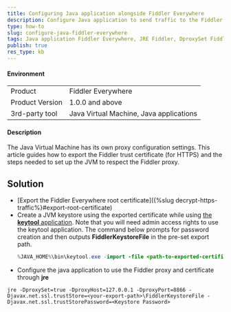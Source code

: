 ```yaml
---
title: Configuring Java application alongside Fiddler Everywhere
description: Configure Java application to send traffic to the Fiddler Everywhere proxy and use the Fiddler root trust certificate for secure traffic.
type: how-to
slug: configure-java-fiddler-everywhere
tags: Java application Fiddler Everywhere, JRE Fiddler, DproxySet Fiddler Everywhere
publish: true
res_type: kb
---
```


#### Environment

|   |   |
|---|---|
| Product  | Fiddler Everywhere  |
| Product Version | 1.0.0 and above  |
| 3rd-party tool| Java Virtual Machine, Java applications |

#### Description

The Java Virtual Machine has its own proxy configuration settings. This article guides how to export the Fiddler trust certificate (for HTTPS) and the steps needed to set up the JVM to respect the Fiddler proxy.

## Solution

- [Export the Fiddler Everywhere root certificate]({%slug decrypt-https-traffic%}#export-root-certificate)
- Create a JVM keystore using the exported certificate while using [the **keytool** application](https://docs.oracle.com/javase/8/docs/technotes/tools/unix/keytool.html). Note that you will need admin access rights to use the keytool application. The command below prompts for password creation and then outputs **FiddlerKeystoreFile** in the pre-set export path.
    ```Java
    %JAVA_HOME%\bin\keytool.exe -import -file <path-to-exported-certificate>\FiddlerRootCertificate.crt -keystore <your-export-path>\FiddlerKeystoreFile -alias Fiddler
    ```
- Configure the java application to use the Fiddler proxy and certificate through **jre**
```
jre -DproxySet=true -DproxyHost=127.0.0.1 -DproxyPort=8866 -Djavax.net.ssl.trustStore=<your-export-path>\FiddlerKeystoreFile -Djavax.net.ssl.trustStorePassword=<Keystore Password>
```
